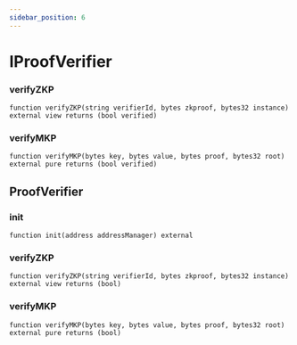 ```yaml
---
sidebar_position: 6
---
```


# IProofVerifier

### verifyZKP

```solidity
function verifyZKP(string verifierId, bytes zkproof, bytes32 instance) external view returns (bool verified)
```

### verifyMKP

```solidity
function verifyMKP(bytes key, bytes value, bytes proof, bytes32 root) external pure returns (bool verified)
```

## ProofVerifier

### init

```solidity
function init(address addressManager) external
```

### verifyZKP

```solidity
function verifyZKP(string verifierId, bytes zkproof, bytes32 instance) external view returns (bool)
```

### verifyMKP

```solidity
function verifyMKP(bytes key, bytes value, bytes proof, bytes32 root) external pure returns (bool)
```